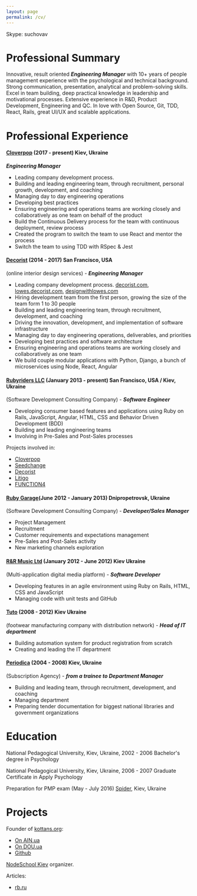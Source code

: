 ```yaml
---
layout: page
permalink: /cv/
---
```


Skype: suchovav

# Professional Summary

Innovative, result oriented ***Engineering Manager*** with 10+ years of people management experience with the psychological and technical background. Strong communication, presentation, analytical and problem-solving skills. Excel in team building, deep practical knowledge in leadership and motivational processes. Extensive experience in R&D, Product Development, Engineering and QC. In love with Open Source, Git, TDD, React, Rails, great UI/UX and scalable applications.

# Professional Experience

<!-- Cloverpop -->

#### [Cloverpop](https://www.cloverpop.com/) (2017 - present) Kiev, Ukraine
***Engineering Manager***

* Leading company development process.
* Building and leading engineering team, through recruitment, personal growth, development, and
coaching
* Managing day to day engineering operations
* Developing best practices
* Ensuring engineering and operations teams are working closely and collaboratively as one team
on behalf of the product
* Build the Continuous Delivery process for the team with continuous deployment, review process
* Created the program to switch the team to use React and mentor the process
* Switch the team to using TDD with RSpec & Jest

<!-- Cloverpop -->

<!-- DECORIST -->

#### [Decorist](https://www.decorist.com/) (2014 - 2017) San Francisco, USA
(online interior design services) - ***Engineering Manager***

* Leading company development process.
 [decorist.com](https://decorist.com/), [lowes.decorist.com](http://lowes.decorist.com/), [designwithlowes.com](https://www.designwithlowes.com/)
* Hiring development team from the first person, growing the size of the team form 1 to 30 people
* Building and leading engineering team, through recruitment, development, and
coaching
* Driving the innovation, development, and implementation of software infrastructure
* Managing day to day engineering operations, deliverables, and priorities
* Developing best practices and software architecture
* Ensuring engineering and operations teams are working closely and collaboratively as one team
* We build couple modular applications with Python, Django, a bunch of microservices using Node, React, Angular

<!-- DECORIST -->

<!-- RUBYRIDERS -->

#### [Rubyriders LLC](http://www.rubyriders.com/) (January 2013 - present) San Francisco, USA / Kiev, Ukraine
(Software Development Consulting Company) - ***Software Engineer***

* Developing consumer based features and applications using Ruby on Rails, JavaScript, Angular, HTML, CSS and Behavior Driven Development (BDD)
* Building and leading engineering teams
* Involving in Pre-Sales and Post-Sales processes

Projects involved in:

* [Cloverpop](https://www.cloverpop.com/)
* [Seedchange](https://www.seedchange.com/)
* [Decorist](https://www.decorist.com/)
* [Litigo](http://www.litigo.org/)
* [FUNCTION4](http://fn4.us/)

<!-- RUBYRIDERS -->

<!-- RUBYGARAGE -->

#### [Ruby Garage](https://rubygarage.org/)(June 2012 - January 2013) Dnipropetrovsk, Ukraine
(Software Development Consulting Company) - ***Developer/Sales Manager***

* Project Management
* Recruitment
* Customer requirements and expectations management
* Pre-Sales and Post-Sales activity
* New marketing channels exploration

<!-- RUBYGARAGE -->

<!-- TUNHOG -->

#### [R&R Music Ltd](https://www.linkedin.com/company/1938618) (January 2012 - June 2012) Kiev Ukraine
(Multi-application digital media platform) - ***Software Developer***

* Developing features in an agile environment using Ruby on Rails, HTML, CSS and JavaScript
* Managing code with unit tests and GitHub

<!-- TUNHOG -->

<!-- TUTO -->

#### [Tuto](http://tuto.bigopt.com/) (2008 - 2012) Kiev Ukraine
(footwear manufacturing company with distribution network) - ***Head of IT department***

* Building automation system for product registration from scratch
* Creating and leading the IT department

<!-- TUNHOG -->

<!-- PERIODICA -->

#### [Periodica](http://www.periodik.com.ua/) (2004 - 2008) Kiev, Ukraine
(Subscription Agency) - ***from a trainee to Department Manager***
<!-- TODO fix this -->

* Building and leading team, through recruitment, development, and
coaching
* Managing department
* Preparing tender documentation for biggest national libraries and government organizations


<!-- PERIODICA -->

# Education

National Pedagogical University, Kiev, Ukraine, 2002 - 2006 Bachelor's degree in Psychology

National Pedagogical University, Kiev, Ukraine, 2006 - 2007 Graduate Certificate in Apply Psychology
<!-- TODO University in front of the courses -->
Preparation for PMP exam (May - July 2016) [Spider](http://spiderproject.com.ua/en/certification/calendar/), Kiev, Ukraine

# Projects

Founder of [kottans.org](http://kottans.org/):

* [On AIN.ua](http://ain.ua/tag/kottans)
* [On DOU.ua](https://dou.ua/forums/tags/kottans.org/)
* [Github](https://github.com/Kottans)

<!-- Founder of [Rubyschool](http://rubyschool.co/) -->
[NodeSchool Kiev](https://nodeschool.io/kyiv/) organizer.

Articles:

* [rb.ru](http://rb.ru/author/sychov/)

